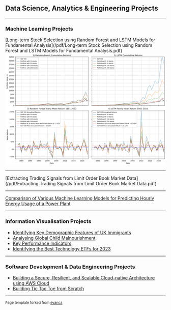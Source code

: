 ## Data Science, Analytics & Engineering Projects

---

### Machine Learning Projects

[Long-term Stock Selection using Random Forest and LSTM Models for Fundamental Analysis](/pdf/Long-term Stock Selection using Random Forest and LSTM Models for Fundamental Analysis.pdf)
<img src="images/restricted_performance.png?raw=true"/>

---
[Extracting Trading Signals from Limit Order Book Market Data](/pdf/Extracting Trading Signals from Limit Order Book Market Data.pdf)

---
[Comparison of Various Machine Learning Models for Predicting Hourly Energy Usage of a Power Plant](http://example.com/)

---

### Information Visualisation Projects

- [Identifying Key Demographic Features of UK Immigrants](http://example.com/)
- [Analysing Global Child Malnourishment](http://example.com/)
- [Key Performance Indicators](http://example.com/)
- [Identifying the Best Technology ETFs for 2023](http://example.com/)

---

### Software Development & Data Engineering Projects

- [Building a Secure, Resilient, and Scalable Cloud-native Architecture using AWS Cloud](http://example.com/)
- [Building Tic Tac Toe from Scratch](http://example.com/)

---
<p style="font-size:11px">Page template forked from <a href="https://github.com/evanca/quick-portfolio">evanca</a></p>
<!-- Remove above link if you don't want to attibute -->
